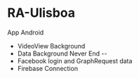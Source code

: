 # RA-Ulisboa
App Android
- VideoView Background
- Data Background Never End -- 
- Facebook login and GraphRequest data
- Firebase Connection
